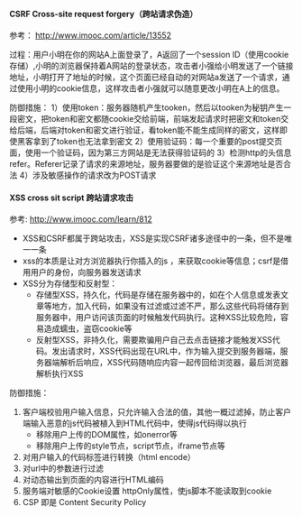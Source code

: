 #### CSRF Cross-site request forgery（跨站请求伪造）
参考： http://www.imooc.com/article/13552

过程：用户小明在你的网站A上面登录了，A返回了一个session ID（使用cookie存储）,小明的浏览器保持着A网站的登录状态，攻击者小强给小明发送了一个链接地址，小明打开了地址的时候，这个页面已经自动的对网站a发送了一个请求，通过使用小明的cookie信息，这样攻击者小强就可以随意更改小明在A上的信息。

防御措施：
1）使用token：服务器随机产生tooken，然后以tooken为秘钥产生一段密文，把token和密文都随cookie交给前端，前端发起请求时把密文和token交给后端，后端对token和密文进行验证，看token能不能生成同样的密文，这样即使黑客拿到了token也无法拿到密文
2）使用验证码：每一个重要的post提交页面，使用一个验证码，因为第三方网站是无法获得验证码的
3）检测http的头信息refer。Referer记录了请求的来源地址，服务器要做的是验证这个来源地址是否合法
4）涉及敏感操作的请求改为POST请求

#### XSS cross sit script 跨站请求攻击
参考: http://www.imooc.com/learn/812

* XSS和CSRF都属于跨站攻击，XSS是实现CSRF诸多途径中的一条，但不是唯一一条
* xss的本质是让对方浏览器执行你插入的js ，来获取cookie等信息；csrf是借用用户的身份，向服务器发送请求
* XSS分为存储型和反射型：
    * 存储型XSS，持久化，代码是存储在服务器中的，如在个人信息或发表文章等地方，加入代码，如果没有过滤或过滤不严，那么这些代码将储存到服务器中，用户访问该页面的时候触发代码执行。这种XSS比较危险，容易造成蠕虫，盗窃cookie等
    * 反射型XSS，非持久化，需要欺骗用户自己去点击链接才能触发XSS代码。发出请求时，XSS代码出现在URL中，作为输入提交到服务器端，服务器端解析后响应，XSS代码随响应内容一起传回给浏览器，最后浏览器解析执行XSS

防御措施：
1. 客户端校验用户输入信息，只允许输入合法的值，其他一概过滤掉，防止客户端输入恶意的js代码被植入到HTML代码中，使得js代码得以执行
    * 移除用户上传的DOM属性，如onerror等
    * 移除用户上传的style节点，script节点，iframe节点等
2. 对用户输入的代码标签进行转换（html encode）
3. 对url中的参数进行过滤
4. 对动态输出到页面的内容进行HTML编码
5. 服务端对敏感的Cookie设置 httpOnly属性，使js脚本不能读取到cookie
6. CSP 即是 Content Security Policy